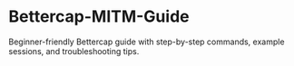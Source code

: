 # Bettercap-MITM-Guide
Beginner-friendly Bettercap guide with step-by-step commands, example sessions, and troubleshooting tips.
